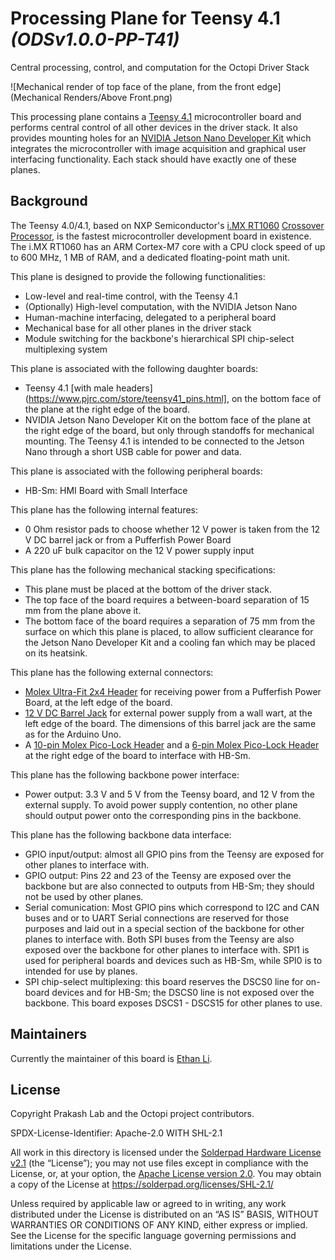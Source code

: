 # Processing Plane for Teensy 4.1 _(ODSv1.0.0-PP-T41)_

Central processing, control, and computation for the Octopi Driver Stack

![Mechanical render of top face of the plane, from the front edge](Mechanical Renders/Above Front.png)

This processing plane contains a [Teensy 4.1](https://www.pjrc.com/store/teensy41.html) microcontroller board and performs central control of all other devices in the driver stack. It also provides mounting holes for an [NVIDIA Jetson Nano Developer Kit](https://developer.nvidia.com/EMBEDDED/jetson-nano-developer-kit) which integrates the microcontroller with image acquisition and graphical user interfacing functionality. Each stack should have exactly one of these planes.

## Background

The Teensy 4.0/4.1, based on NXP Semiconductor's [i.MX RT1060](https://www.nxp.com/products/processors-and-microcontrollers/arm-microcontrollers/i-mx-rt-crossover-mcus/i-mx-rt1060-crossover-mcu-with-arm-cortex-m7-core:i.MX-RT1060) [Crossover Processor](https://www.nxp.com/docs/en/white-paper/I.MXRT1050WP.pdf), is the fastest microcontroller development board in existence. The i.MX RT1060 has an ARM Cortex-M7 core with a CPU clock speed of up to 600 MHz, 1 MB of RAM, and a dedicated floating-point math unit.

This plane is designed to provide the following functionalities:

- Low-level and real-time control, with the Teensy 4.1
- (Optionally) High-level computation, with the NVIDIA Jetson Nano
- Human-machine interfacing, delegated to a peripheral board
- Mechanical base for all other planes in the driver stack
- Module switching for the backbone's hierarchical SPI chip-select multiplexing system

This plane is associated with the following daughter boards:

- Teensy 4.1 [with male headers](https://www.pjrc.com/store/teensy41_pins.html], on the bottom face of the plane at the right edge of the board.
- NVIDIA Jetson Nano Developer Kit on the bottom face of the plane at the right edge of the board, but only through standoffs for mechanical mounting. The Teensy 4.1 is intended to be connected to the Jetson Nano through a short USB cable for power and data.

This plane is associated with the following peripheral boards:

- HB-Sm: HMI Board with Small Interface

This plane has the following internal features:

- 0 Ohm resistor pads to choose whether 12 V power is taken from the 12 V DC barrel jack or from a Pufferfish Power Board
- A 220 uF bulk capacitor on the 12 V power supply input

This plane has the following mechanical stacking specifications:

- This plane must be placed at the bottom of the driver stack.
- The top face of the board requires a between-board separation of 15 mm from the plane above it.
- The bottom face of the board requires a separation of 75 mm from the surface on which this plane is placed, to allow sufficient clearance for the Jetson Nano Developer Kit and a cooling fan which may be placed on its heatsink.

This plane has the following external connectors:

- [Molex Ultra-Fit 2x4 Header](https://www.molex.com/molex/products/part-detail/pcb_headers/1723161108) for receiving power from a Pufferfish Power Board, at the left edge of the board.
- [12 V DC Barrel Jack](https://www.digikey.com/en/products/detail/cui-devices/PJ-037AH-SMT-TR/1530998) for external power supply from a wall wart, at the left edge of the board. The dimensions of this barrel jack are the same as for the Arduino Uno.
- A [10-pin Molex Pico-Lock Header](https://www.digikey.com/en/products/detail/molex/5040501091/4357650) and a [6-pin Molex Pico-Lock Header](https://www.digikey.com/en/products/detail/molex/5040500691/4357148) at the right edge of the board to interface with HB-Sm.

This plane has the following backbone power interface:

- Power output: 3.3 V and 5 V from the Teensy board, and 12 V from the external supply. To avoid power supply contention, no other plane should output power onto the corresponding pins in the backbone.

This plane has the following backbone data interface:

- GPIO input/output: almost all GPIO pins from the Teensy are exposed for other planes to interface with.
- GPIO output: Pins 22 and 23 of the Teensy are exposed over the backbone but are also connected to outputs from HB-Sm; they should not be used by other planes.
- Serial comunication: Most GPIO pins which correspond to I2C and CAN buses and or to UART Serial connections are reserved for those purposes and laid out in a special section of the backbone for other planes to interface with. Both SPI buses from the Teensy are also exposed over the backbone for other planes to interface with. SPI1 is used for peripheral boards and devices such as HB-Sm, while SPI0 is to intended for use by planes.
- SPI chip-select multiplexing: this board reserves the DSCS0 line for on-board devices and for HB-Sm; the DSCS0 line is not exposed over the backbone. This board exposes DSCS1 - DSCS15 for other planes to use.

## Maintainers

Currently the maintainer of this board is [Ethan Li](https://github.com/ethanjli).

## License

Copyright Prakash Lab and the Octopi project contributors.

SPDX-License-Identifier: Apache-2.0 WITH SHL-2.1

All work in this directory is licensed under the [Solderpad Hardware License v2.1](LICENSE) (the “License”); you may not use files except in compliance with the License, or, at your option, the [Apache License version 2.0](LICENSE.Apache). You may obtain a copy of the License at https://solderpad.org/licenses/SHL-2.1/

Unless required by applicable law or agreed to in writing, any work distributed under the License is distributed on an “AS IS” BASIS, WITHOUT WARRANTIES OR CONDITIONS OF ANY KIND, either express or implied. See the License for the specific language governing permissions and limitations under the License.
